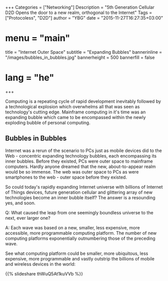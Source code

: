 +++
Categories = ["Networking"]
Description = "5th Generation Cellular D2D Opens the door to a new realm, orthogonal to the Internet"
Tags = ["Protocoless", "D2D"]
author = "YBG"
date = "2015-11-27T16:27:35+03:00"
# menu = "main"
title = "Internet Outer Space"
subtitle = "Expanding Bubbles"
bannerinline = "/images/bubbles_in_bubbles.jpg"
bannerheight = 500
bannerfill = false
# lang = "he"
+++


Computing is a repeating cycle of rapid development inevitably followed by a technological explosion which overwhelms all that was seen as technology's cutting edge. Mainframe computing in it's time was an expanding bubble which came to be encompassed within the newly exploding bubble of personal computing.

## Bubbles in Bubbles

Internet was a rerun of the scenario to PCs just as mobile devices did to the Web - concentric expanding technology bubbles, each encompassing its inner bubbles. Before they existed, PCs were outer space to mainframe computers. Hardly anyone dreamed that the new, about-to-appear realm would be so immense. The web was outer space to PCs as were smartphones to the web - outer space before they existed.

So could today's rapidly expanding Internet universe with billions of Internet of Things devices, future generation cellular and glittering array of new technologies become an inner bubble itself? The answer is a resounding yes, and soon.

Q: What caused the leap from one seemingly boundless universe to the next, ever larger one? 

A: Each wave was based on a new, smaller, less expensive, more accessible, more programmable computing platform. The number of new computing platforms exponentially outnumbering those of the preceding wave.

See what computing platform could be smaller, more ubiquitous, less expensive, more programmable and vastly outstrip the billions of mobile and wireless devices in the world:

{{% slideshare thWuQ5At1kuVVb %}}
